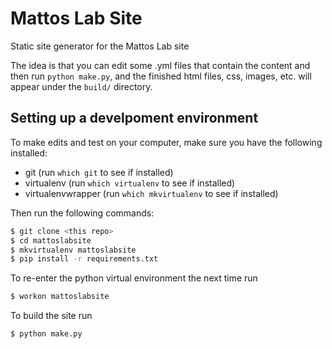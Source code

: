 # Mattos Lab Site

Static site generator for the Mattos Lab site

The idea is that you can edit some .yml files that contain the content
and then run `python make.py`, and the finished html files, css, images, etc.
will appear under the `build/` directory.

## Setting up a develpoment environment

To make edits and test on your computer, make sure you have the following installed:

- git (run `which git` to see if installed)
- virtualenv (run `which virtualenv` to see if installed)
- virtualenvwrapper (run `which mkvirtualenv` to see if installed)

Then run the following commands:

```bash
$ git clone <this repo>
$ cd mattoslabsite
$ mkvirtualenv mattoslabsite
$ pip install -r requirements.txt
```

To re-enter the python virtual environment the next time run

```bash
$ workon mattoslabsite
```

To build the site run

```bash
$ python make.py
```
